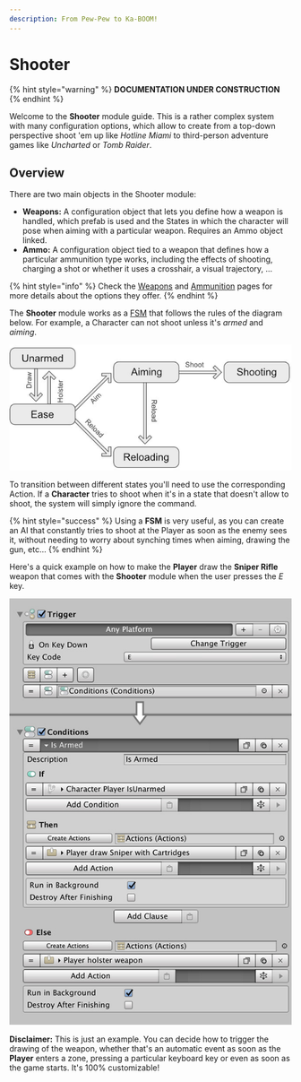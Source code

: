 ```yaml
---
description: From Pew-Pew to Ka-BOOM!
---
```


# Shooter

{% hint style="warning" %}
**DOCUMENTATION UNDER CONSTRUCTION**
{% endhint %}

Welcome to the **Shooter** module guide. This is a rather complex system with many configuration options, which allow to create from a top-down perspective shoot 'em up like _Hotline Miami_ to third-person adventure games like _Uncharted_ or _Tomb Raider_.

## Overview

There are two main objects in the Shooter module:

* **Weapons:** A configuration object that lets you define how a weapon is handled, which prefab is used and the States in which the character will pose when aiming with a particular weapon. Requires an Ammo object linked.
* **Ammo:** A configuration object tied to a weapon that defines how a particular ammunition type works, including the effects of shooting, charging a shot or whether it uses a crosshair, a visual trajectory, ...

{% hint style="info" %}
Check the [Weapons](weapons.md) and [Ammunition](ammunition.md) pages for more details about the options they offer.
{% endhint %}

The **Shooter** module works as a [FSM](https://en.wikipedia.org/wiki/Finite-state_machine) that follows the rules of the diagram below. For example, a Character can not shoot unless it's _armed_ and _aiming_.

![](../../.gitbook/assets/shooter-diagram%20%281%29.jpg)

To transition between different states you'll need to use the corresponding Action. If a **Character** tries to shoot when it's in a state that doesn't allow to shoot, the system will simply ignore the command.

{% hint style="success" %}
Using a **FSM** is very useful, as you can create an AI that constantly tries to shoot at the Player as soon as the enemy sees it, without needing to worry about synching times when aiming, drawing the gun, etc...
{% endhint %}

Here's a quick example on how to make the **Player** draw the **Sniper Rifle** weapon that comes with the **Shooter** module when the user presses the _E_ key.

![\(Toggling between pulling a gun and holstering it when the user presses the E key\)](../../.gitbook/assets/shooter-conditions-example.jpg)

**Disclaimer:** This is just an example. You can decide how to trigger the drawing of the weapon, whether that's an automatic event as soon as the **Player** enters a zone, pressing a particular keyboard key or even as soon as the game starts. It's 100% customizable!

